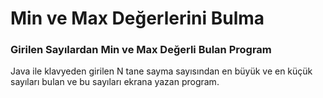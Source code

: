 # Min ve Max Değerlerini Bulma

### Girilen Sayılardan Min ve Max Değerli Bulan Program

Java ile klavyeden girilen N tane sayma sayısından en büyük ve en küçük sayıları bulan ve bu sayıları ekrana yazan program.
